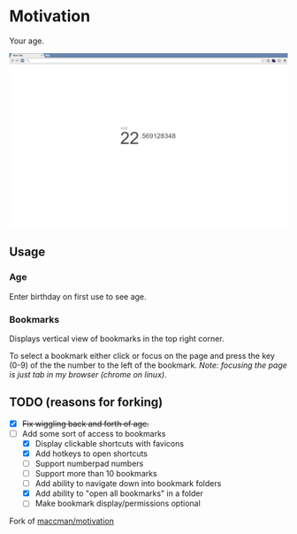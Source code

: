 Motivation
========

Your age.


![](extension/screenshot.png)


## Usage

### Age
Enter birthday on first use to see age.

### Bookmarks
Displays vertical view of bookmarks in the top right corner.

To select a bookmark either click or focus on the page and press the key (0-9)
of the the number to the left of the bookmark.
*Note: focusing the page is just tab in my browser (chrome on linux).*


## TODO (reasons for forking)

- [x] ~~Fix wiggling back and forth of age.~~
- [ ] Add some sort of access to bookmarks
    - [x] Display clickable shortcuts with favicons
    - [x] Add hotkeys to open shortcuts
    - [ ] Support numberpad numbers
    - [ ] Support more than 10 bookmarks
    - [ ] Add ability to navigate down into bookmark folders
    - [x] Add ability to "open all bookmarks" in a folder
    - [ ] Make bookmark display/permissions optional

Fork of [maccman/motivation](https://github.com/maccman/motivation)
